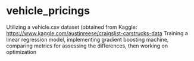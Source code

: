 # vehicle_pricings
Utilizing a vehicle.csv dataset (obtained from Kaggle: https://www.kaggle.com/austinreese/craigslist-carstrucks-data
Training a linear regression model, implementing gradient boosting machine, comparing metrics for assessing the differences, then working on optimization
